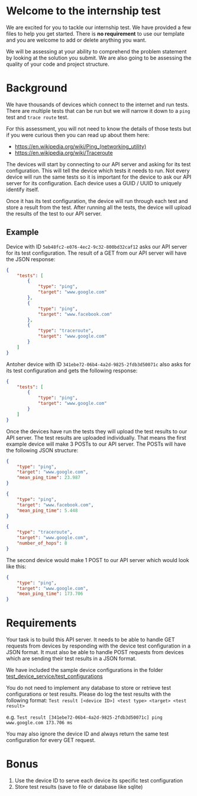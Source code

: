 # Welcome to the internship test

We are excited for you to tackle our internship test. We have provided a few files to help you get started. There is **no requirement** to use our template and you are welcome to add or delete anything you want.

We will be assessing at your ability to comprehend the problem statement by looking at the solution you submit. We are also going to be assessing the quality of your code and project structure.

# Background

We have thousands of devices which connect to the internet and run tests. There are multiple tests that can be run but we will narrow it down to a `ping` test and `trace route` test.

For this assessment, you will not need to know the details of those tests but if you were curious then you can read up about them here:

-   https://en.wikipedia.org/wiki/Ping_(networking_utility)
-   https://en.wikipedia.org/wiki/Traceroute

The devices will start by connecting to our API server and asking for its test configuration. This will tell the device which tests it needs to run. Not every device will run the same tests so it is important for the device to ask our API server for its configuration. Each device uses a GUID / UUID to uniquely identify itself.

Once it has its test configuration, the device will run through each test and store a result from the test. After running all the tests, the device will upload the results of the test to our API server.

## Example

Device with ID `5eb48fc2-e076-4ec2-9c32-800bd32caf12` asks our API server for its test configuration. The result of a GET from our API server will have the JSON response:

```json
{
    "tests": [
        {
            "type": "ping",
            "target": "www.google.com"
        },
        {
            "type": "ping",
            "target": "www.facebook.com"
        },
        {
            "type": "traceroute",
            "target": "www.google.com"
        }
    ]
}
```

Antoher device with ID `341ebe72-06b4-4a2d-9825-2fdb3d50071c` also asks for its test configuration and gets the following response:

```json
{
    "tests": [
        {
            "type": "ping",
            "target": "www.google.com"
        }
    ]
}
```

Once the devices have run the tests they will upload the test results to our API server. The test results are uploaded individually. That means the first example device will make 3 POSTs to our API server. The POSTs will have the following JSON structure:

```json
{
    "type": "ping",
    "target": "www.google.com",
    "mean_ping_time": 23.987
}
```

```json
{
    "type": "ping",
    "target": "www.facebook.com",
    "mean_ping_time": 5.448
}
```

```json
{
    "type": "traceroute",
    "target": "www.google.com",
    "number_of_hops": 8
}
```

The second device would make 1 POST to our API server which would look like this:

```json
{
    "type": "ping",
    "target": "www.google.com",
    "mean_ping_time": 173.706
}
```

# Requirements

Your task is to build this API server. It needs to be able to handle GET requests from devices by responding with the device test configuration in a JSON format. It must also be able to handle POST requests from devices which are sending their test results in a JSON format.

We have included the sample device configurations in the folder [test_device_service/test_configurations](test_device_service/test_configurations)

You do not need to implement any database to store or retrieve test configurations or test results. Please do log the test results with the following format:
`Test result [<device ID>] <test type> <target> <test result>`

e.g. `Test result [341ebe72-06b4-4a2d-9825-2fdb3d50071c] ping www.google.com 173.706 ms`

You may also ignore the device ID and always return the same test configuration for every GET request.

# Bonus

1. Use the device ID to serve each device its specific test configuration
2. Store test results (save to file or database like sqlite)
